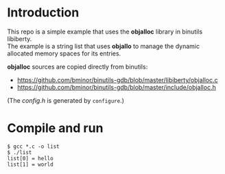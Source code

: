 # Introduction

This repo is a simple example that uses the **objalloc** library in binutils libiberty.  
The example is a string list that uses **objallo** to manage the dynamic allocated memory spaces for its entries.

**objalloc** sources are copied directly from binutils:
* https://github.com/bminor/binutils-gdb/blob/master/libiberty/objalloc.c
* https://github.com/bminor/binutils-gdb/blob/master/include/objalloc.h

(The *config.h* is generated by `configure`.)


# Compile and run

```
$ gcc *.c -o list
$ ./list
list[0] = hello
list[1] = world
```
